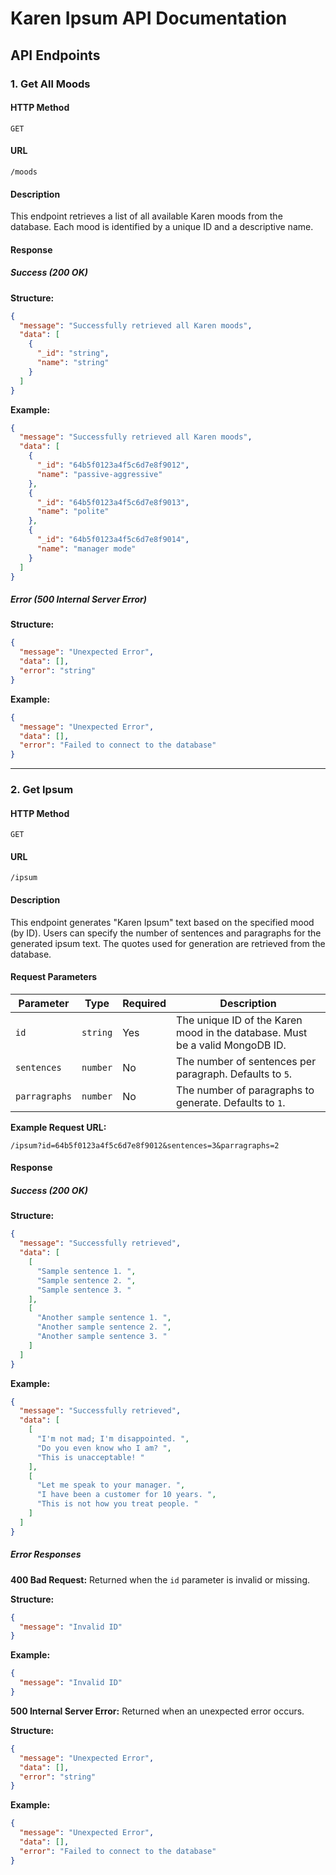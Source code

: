 # Karen Ipsum API Documentation

## **API Endpoints**

### 1. **Get All Moods**

#### **HTTP Method**
`GET`

#### **URL**
`/moods`

#### **Description**
This endpoint retrieves a list of all available Karen moods from the database. Each mood is identified by a unique ID and a descriptive name.

#### **Response**

##### **Success (200 OK)**

**Structure:**
```json
{
  "message": "Successfully retrieved all Karen moods",
  "data": [
    {
      "_id": "string",
      "name": "string"
    }
  ]
}
```

**Example:**
```json
{
  "message": "Successfully retrieved all Karen moods",
  "data": [
    {
      "_id": "64b5f0123a4f5c6d7e8f9012",
      "name": "passive-aggressive"
    },
    {
      "_id": "64b5f0123a4f5c6d7e8f9013",
      "name": "polite"
    },
    {
      "_id": "64b5f0123a4f5c6d7e8f9014",
      "name": "manager mode"
    }
  ]
}
```

##### **Error (500 Internal Server Error)**

**Structure:**
```json
{
  "message": "Unexpected Error",
  "data": [],
  "error": "string"
}
```

**Example:**
```json
{
  "message": "Unexpected Error",
  "data": [],
  "error": "Failed to connect to the database"
}
```

---

### 2. **Get Ipsum**

#### **HTTP Method**
`GET`

#### **URL**
`/ipsum`

#### **Description**
This endpoint generates "Karen Ipsum" text based on the specified mood (by ID). Users can specify the number of sentences and paragraphs for the generated ipsum text. The quotes used for generation are retrieved from the database.

#### **Request Parameters**

| Parameter      | Type     | Required | Description                                                                 |
|----------------|----------|----------|-----------------------------------------------------------------------------|
| `id`           | `string` | Yes      | The unique ID of the Karen mood in the database. Must be a valid MongoDB ID.|
| `sentences`    | `number` | No       | The number of sentences per paragraph. Defaults to `5`.                     |
| `parragraphs`  | `number` | No       | The number of paragraphs to generate. Defaults to `1`.                      |

**Example Request URL:**
```
/ipsum?id=64b5f0123a4f5c6d7e8f9012&sentences=3&parragraphs=2
```

#### **Response**

##### **Success (200 OK)**

**Structure:**
```json
{
  "message": "Successfully retrieved",
  "data": [
    [
      "Sample sentence 1. ",
      "Sample sentence 2. ",
      "Sample sentence 3. "
    ],
    [
      "Another sample sentence 1. ",
      "Another sample sentence 2. ",
      "Another sample sentence 3. "
    ]
  ]
}
```

**Example:**
```json
{
  "message": "Successfully retrieved",
  "data": [
    [
      "I'm not mad; I'm disappointed. ",
      "Do you even know who I am? ",
      "This is unacceptable! "
    ],
    [
      "Let me speak to your manager. ",
      "I have been a customer for 10 years. ",
      "This is not how you treat people. "
    ]
  ]
}
```

##### **Error Responses**

**400 Bad Request:**
Returned when the `id` parameter is invalid or missing.

**Structure:**
```json
{
  "message": "Invalid ID"
}
```

**Example:**
```json
{
  "message": "Invalid ID"
}
```

**500 Internal Server Error:**
Returned when an unexpected error occurs.

**Structure:**
```json
{
  "message": "Unexpected Error",
  "data": [],
  "error": "string"
}
```

**Example:**
```json
{
  "message": "Unexpected Error",
  "data": [],
  "error": "Failed to connect to the database"
}
```
